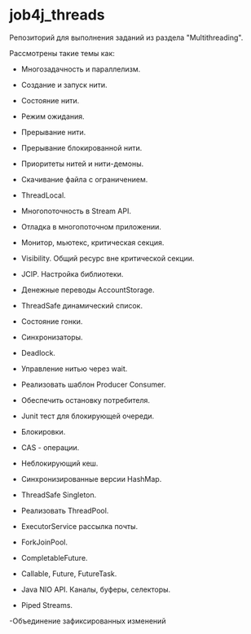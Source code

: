 # job4j_threads

Репозиторий для выполнения заданий из раздела "Multithreading".

Рассмотрены такие темы как:

- Многозадачность и параллелизм.
- Создание и запуск нити.
- Состояние нити.
- Режим ожидания.
- Прерывание нити.
- Прерывание блокированной нити.
- Приоритеты нитей и нити-демоны.
- Скачивание файла с ограничением.
- ThreadLocal.
- Многопоточность в Stream API.
- Отладка в многопоточном приложении.

- Монитор, мьютекс, критическая секция.
- Visibility. Общий ресурс вне критической секции.
- JCIP. Настройка библиотеки.
- Денежные переводы AccountStorage.
- ThreadSafe динамический список.
- Состояние гонки.
- Синхронизаторы.
- Deadlock.

- Управление нитью через wait.
- Реализовать шаблон Producer Consumer.
- Обеспечить остановку потребителя.
- Junit тест для блокирующей очереди.
- Блокировки.

- CAS - операции.
- Неблокирующий кеш.
- Синхронизированные версии HashMap.

- ThreadSafe Singleton.
- Реализовать ThreadPool.
- ExecutorService рассылка почты.
- ForkJoinPool.
- CompletableFuture.
- Callable, Future, FutureTask.

- Java NIO API. Каналы, буферы, селекторы.
- Piped Streams.

-Объединение зафиксированных изменений